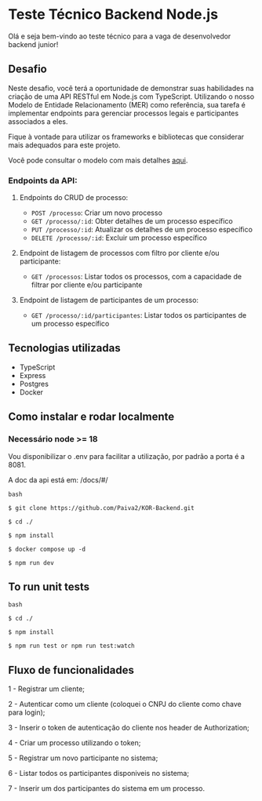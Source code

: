 # Teste Técnico Backend Node.js

Olá e seja bem-vindo ao teste técnico para a vaga de desenvolvedor backend junior!

## Desafio

Neste desafio, você terá a oportunidade de demonstrar suas habilidades na criação de uma API RESTful em Node.js com TypeScript. Utilizando o nosso Modelo de Entidade Relacionamento (MER) como referência, sua tarefa é implementar endpoints para gerenciar processos legais e participantes associados a eles.

Fique à vontade para utilizar os frameworks e bibliotecas que considerar mais adequados para este projeto.

Você pode consultar o modelo com mais detalhes [aqui](https://dbdiagram.io/d/dev-test-backend-node-jr-65e0e3cccd45b569fb3e18b4).

### Endpoints da API:

1.  Endpoints do CRUD de processo:

    - `POST /processo`: Criar um novo processo
    - `GET /processo/:id`: Obter detalhes de um processo específico
    - `PUT /processo/:id`: Atualizar os detalhes de um processo específico
    - `DELETE /processo/:id`: Excluir um processo específico

2.  Endpoint de listagem de processos com filtro por cliente e/ou participante:

    - `GET /processos`: Listar todos os processos, com a capacidade de filtrar por cliente e/ou participante

3.  Endpoint de listagem de participantes de um processo:

    - `GET /processo/:id/participantes`: Listar todos os participantes de um processo específico

## Tecnologias utilizadas

- TypeScript
- Express
- Postgres
- Docker

## Como instalar e rodar localmente

### Necessário node >= 18

Vou disponibilizar o .env para facilitar a utilização, por padrão a porta é a 8081.

A doc da api está em: /docs/#/

```
bash

$ git clone https://github.com/Paiva2/KOR-Backend.git

$ cd ./

$ npm install

$ docker compose up -d

$ npm run dev

```

## To run unit tests

```
bash

$ cd ./

$ npm install

$ npm run test or npm run test:watch

```

## Fluxo de funcionalidades

1 - Registrar um cliente;

2 - Autenticar como um cliente (coloquei o CNPJ do cliente como chave para login);

3 - Inserir o token de autenticação do cliente nos header de Authorization;

4 - Criar um processo utilizando o token;

5 - Registrar um novo participante no sistema;

6 - Listar todos os participantes disponiveis no sistema;

7 - Inserir um dos participantes do sistema em um processo.
